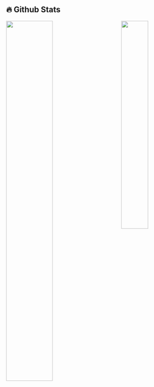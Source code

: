 ## 🔥 Github Stats

<img align="right" width="38%" src="https://i.imgur.com/VxANS89.jpg"/>

  <a href="https://github.com/DecioFBMachado"><img width="50%" src="https://github-readme-stats.vercel.app/api?username=DecioFBMachado&theme=radical&title_color=ff3068?"></a>

